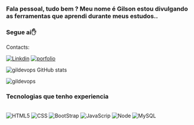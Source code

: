 
### Fala pessoal, tudo bem ? Meu nome é Gilson estou divulgando as ferramentas que aprendi durante meus estudos.. 

### Segue ai✋ 

Contacts:

[![Linkdin](https://img.shields.io/badge/LinkedIn-0077B5?style=for-the-badge&logo=linkedin&logoColor=white)](https://www.linkedin.com/in/gilson-fonseca-78b6b4138/)  [![porfolio](https://img.shields.io/badge/website-000000?style=for-the-badge&logo=About.me&logoColor=white)](https://www.linkedin.com/in/gilson-fonseca-78b6b4138/) 

![gildevops GitHub stats](https://github-readme-stats.vercel.app/api?username=gildevops&show_icons=true&theme=radical)


![gildevops](https://camo.githubusercontent.com/fbf4f4aadb79493225ed43d6daca84015eafa94d496ef07bbf723200e12f923c/68747470733a2f2f6769746875622d726561646d652d73746174732e76657263656c2e6170702f6170692f746f702d6c616e67732f3f757365726e616d653d616e7572616768617a7261)

### Tecnologias que tenho experiencia

<div style=display: inline_block><br/>
    <img align="center "alt= "HTML5" src="https://img.shields.io/badge/HTML5-E34F26?style=for-the-badge&logo=html5&logoColor=white"/>
    <img align="center "alt= "CSS" src="https://img.shields.io/badge/CSS3-1572B6?style=for-the-badge&logo=css3&logoColor=white"/>
     <img align="center "alt= "BootStrap" src="https://img.shields.io/badge/Bootstrap-563D7C?style=for-the-badge&logo=bootstrap&logoColor=white"/>
     <img align="center "alt= "JavaScrip" src="https://img.shields.io/badge/JavaScript-F7DF1E?style=for-the-badge&logo=javascript&logoColor=blackk"/>
     <img align="center "alt= "Node" src="https://img.shields.io/badge/Node.js-43853D?style=for-the-badge&logo=node.js&logoColor=whit"/>
     <img align="center "alt= "MySQL" src="https://img.shields.io/badge/MySQL-00000F?style=for-the-badge&logo=mysql&logoColor=white"/>
</div> 



